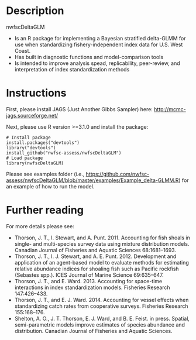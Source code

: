 Description
=============

nwfscDeltaGLM
* Is an R package for implementing a Bayesian stratified delta-GLMM for use when standardizing fishery-independent index data for U.S. West Coast.
* Has built in diagnostic functions and model-comparison tools
* Is intended to improve analysis spead, replicability, peer-review, and interpretation of index standardization methods


Instructions
=============

First, please install JAGS (Just Another Gibbs Sampler) here: http://mcmc-jags.sourceforge.net/

Next, please use R version >=3.1.0 and install the package:

    # Install package
    install.packages("devtools")
    library("devtools")
    install_github("nwfsc-assess/nwfscDeltaGLM")
    # Load package
    library(nwfscDeltaGLM)

Please see examples folder (i.e., https://github.com/nwfsc-assess/nwfscDeltaGLM/blob/master/examples/Example_delta-GLMM.R) for an example of how to run the model.

Further reading
=============
For more details please see:
* Thorson, J. T., I. Stewart, and A. Punt. 2011. Accounting for fish shoals in single- and multi-species survey data using mixture distribution models. Canadian Journal of Fisheries and Aquatic Sciences 68:1681–1693.
* Thorson, J. T., I. J. Stewart, and A. E. Punt. 2012. Development and application of an agent-based model to evaluate methods for estimating relative abundance indices for shoaling fish such as Pacific rockfish (Sebastes spp.). ICES Journal of Marine Science 69:635–647.
* Thorson, J. T., and E. Ward. 2013. Accounting for space-time interactions in index standardization models. Fisheries Research 147:426–433.
* Thorson, J. T., and E. J. Ward. 2014. Accounting for vessel effects when standardizing catch rates from cooperative surveys. Fisheries Research 155:168–176.
* Shelton, A. O., J. T. Thorson, E. J. Ward, and B. E. Feist. in press. Spatial, semi-parametric models improve estimates of species abundance and distribution. Canadian Journal of Fisheries and Aquatic Sciences.


